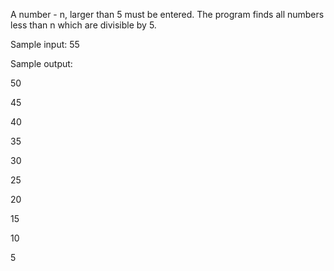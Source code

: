 A number - n, larger than 5 must be entered. The program finds all numbers less than n which are divisible by 5.

Sample input: 55

Sample output: 

50

45

40

35

30

25

20

15

10

5
